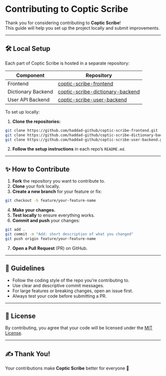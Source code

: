 # Contributing to Coptic Scribe

Thank you for considering contributing to **Coptic Scribe**!  
This guide will help you set up the project locally and submit improvements.

---

## 🛠️ Local Setup

Each part of Coptic Scribe is hosted in a separate repository:

| Component            | Repository |
|----------------------|------------|
| Frontend             | [coptic-scribe-frontend](https://github.com/haddad-github/coptic-scribe-frontend) |
| Dictionary Backend   | [coptic-scribe-dictionary-backend](https://github.com/haddad-github/coptic-scribe-dictionary-backend) |
| User API Backend     | [coptic-scribe-user-backend](https://github.com/haddad-github/coptic-scribe-user-backend) |

To set up locally:

1. **Clone the repositories:**

```bash
git clone https://github.com/haddad-github/coptic-scribe-frontend.git
git clone https://github.com/haddad-github/coptic-scribe-dictionary-backend.git
git clone https://github.com/haddad-github/coptic-scribe-user-backend.git
```

2. **Follow the setup instructions** in each repo’s `README.md`.

---

## ✨ How to Contribute

1. **Fork** the repository you want to contribute to.
2. **Clone** your fork locally.
3. **Create a new branch** for your feature or fix:

```bash
git checkout -b feature/your-feature-name
```

4. **Make your changes.**
5. **Test locally** to ensure everything works.
6. **Commit and push** your changes:

```bash
git add .
git commit -m "Add: short description of what you changed"
git push origin feature/your-feature-name
```

7. **Open a Pull Request** (PR) on GitHub.

---

## 📏 Guidelines

- Follow the coding style of the repo you’re contributing to.
- Use clear and descriptive commit messages.
- For large features or breaking changes, open an issue first.
- Always test your code before submitting a PR.

---

## 📜 License

By contributing, you agree that your code will be licensed under the [MIT License](LICENSE).

---

## ✍️ Thank You!

Your contributions make **Coptic Scribe** better for everyone 🙏

